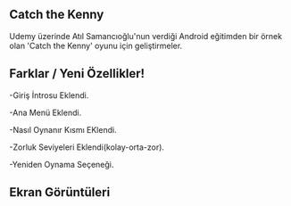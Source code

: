 Catch the Kenny
--------------------
Udemy üzerinde Atıl Samancıoğlu'nun verdiği Android eğitimden bir örnek olan 'Catch the Kenny' oyunu için  geliştirmeler.

Farklar / Yeni Özellikler!
-------------------------------

-Giriş İntrosu Eklendi.

-Ana Menü Eklendi.

-Nasıl Oynanır Kısmı EKlendi.

-Zorluk Seviyeleri Eklendi(kolay-orta-zor).

-Yeniden Oynama Seçeneği.

Ekran Görüntüleri
-------------------------------
